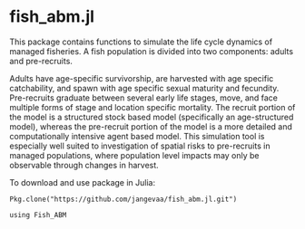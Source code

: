 # fish_abm.jl
This package contains functions to simulate the life cycle dynamics of managed fisheries. A fish population is divided into two components: adults and pre-recruits. 

Adults have age-specific survivorship, are harvested with age specific catchability, and spawn with age specific sexual maturity and fecundity. Pre-recruits graduate between several early life stages, move, and face multiple forms of stage and location specific mortality. The recruit portion of the model is a structured stock based model (specifically an age-structured model), whereas the pre-recruit portion of the model is a more detailed and computationally intensive agent based model. This simulation tool is especially well suited to investigation of spatial risks to pre-recruits in managed populations, where population level impacts may only be observable through changes in harvest.

To download and use package in Julia:

`Pkg.clone("https://github.com/jangevaa/fish_abm.jl.git")`

`using Fish_ABM`
